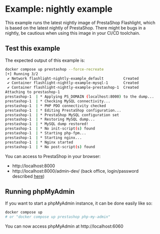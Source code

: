 # Example: nightly example

This example runs the latest nightly image of PrestaShop Flashlight, which is based on the latest nightly of PrestaShop.
There might be bugs in a nightly, be cautious when using this image in your CI/CD toolchain.

## Test this example

The expected output of this example is:

```sh
docker compose up prestashop --force-recreate
[+] Running 3/2
 ✔ Network flashlight-nightly-example_default         Created              0.1s
 ✔ Container flashlight-nightly-example-mysql-1       Created              0.2s
 ✔ Container flashlight-nightly-example-prestashop-1  Created              0.0s
Attaching to prestashop-1
prestashop-1  | * Applying PS_DOMAIN (localhost:8000) to the dump...
prestashop-1  | * Checking MySQL connectivity...
prestashop-1  | * PHP PDO connectivity checked
prestashop-1  | * Editing PrestaShop configuration...
prestashop-1  | * PrestaShop MySQL configuration set
prestashop-1  | * Restoring MySQL dump...
prestashop-1  | * MySQL dump restored!
prestashop-1  | * No init-script(s) found
prestashop-1  | * Starting php-fpm...
prestashop-1  | * Starting nginx...
prestashop-1  | * Nginx started
prestashop-1  | * No post-script(s) found
```

You can access to PrestaShop in your browser:

- http://localhost:8000
- http://localhost:8000/admin-dev/ (back office, login/password described [here](../../README.md))

## Running phpMyAdmin

If you want to start a phpMyAdmin instance, it can be done easily like so:

```sh
docker compose up
# or "docker compose up prestashop php-my-admin"
```

You can now access phpMyAdmin at http://localhost:6060

